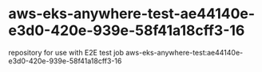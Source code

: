 # aws-eks-anywhere-test-ae44140e-e3d0-420e-939e-58f41a18cff3-16
repository for use with E2E test job aws-eks-anywhere-test:ae44140e-e3d0-420e-939e-58f41a18cff3-16

